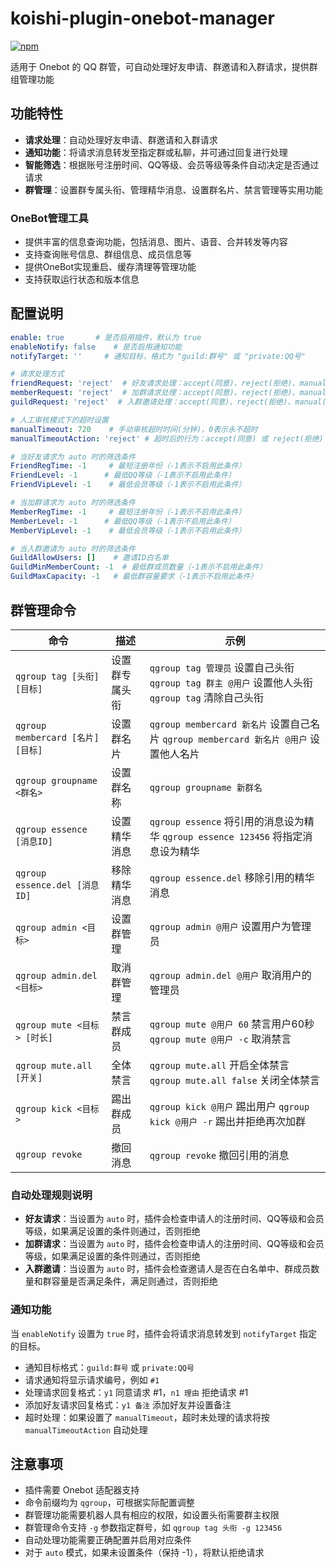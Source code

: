 # koishi-plugin-onebot-manager

[![npm](https://img.shields.io/npm/v/koishi-plugin-onebot-manager?style=flat-square)](https://www.npmjs.com/package/koishi-plugin-onebot-manager)

适用于 Onebot 的 QQ 群管，可自动处理好友申请、群邀请和入群请求，提供群组管理功能

## 功能特性

- **请求处理**：自动处理好友申请、群邀请和入群请求
- **通知功能**：将请求消息转发至指定群或私聊，并可通过回复进行处理
- **智能筛选**：根据账号注册时间、QQ等级、会员等级等条件自动决定是否通过请求
- **群管理**：设置群专属头衔、管理精华消息、设置群名片、禁言管理等实用功能

### OneBot管理工具

- 提供丰富的信息查询功能，包括消息、图片、语音、合并转发等内容
- 支持查询账号信息、群组信息、成员信息等
- 提供OneBot实现重启、缓存清理等管理功能
- 支持获取运行状态和版本信息

## 配置说明

```yaml
enable: true       # 是否启用插件，默认为 true
enableNotify: false    # 是否启用通知功能
notifyTarget: ''     # 通知目标，格式为 "guild:群号" 或 "private:QQ号"

# 请求处理方式
friendRequest: 'reject'  # 好友请求处理：accept(同意)、reject(拒绝)、manual(手动)、auto(智能)
memberRequest: 'reject'  # 加群请求处理：accept(同意)、reject(拒绝)、manual(手动)、auto(智能)
guildRequest: 'reject'  # 入群邀请处理：accept(同意)、reject(拒绝)、manual(手动)、auto(智能)

# 人工审核模式下的超时设置
manualTimeout: 720    # 手动审核超时时间(分钟)，0表示永不超时
manualTimeoutAction: 'reject' # 超时后的行为：accept(同意) 或 reject(拒绝)

# 当好友请求为 auto 时的筛选条件
FriendRegTime: -1     # 最短注册年份（-1表示不启用此条件）
FriendLevel: -1      # 最低QQ等级（-1表示不启用此条件）
FriendVipLevel: -1    # 最低会员等级（-1表示不启用此条件）

# 当加群请求为 auto 时的筛选条件
MemberRegTime: -1     # 最短注册年份（-1表示不启用此条件）
MemberLevel: -1      # 最低QQ等级（-1表示不启用此条件）
MemberVipLevel: -1    # 最低会员等级（-1表示不启用此条件）

# 当入群邀请为 auto 时的筛选条件
GuildAllowUsers: []    # 邀请ID白名单
GuildMinMemberCount: -1  # 最低群成员数量（-1表示不启用此条件）
GuildMaxCapacity: -1   # 最低群容量要求（-1表示不启用此条件）
```

## 群管理命令

| 命令 | 描述 | 示例 |
|------|------|------|
| `qgroup tag [头衔] [目标]` | 设置群专属头衔 | `qgroup tag 管理员` 设置自己头衔 `qgroup tag 群主 @用户` 设置他人头衔 `qgroup tag` 清除自己头衔 |
| `qgroup membercard [名片] [目标]` | 设置群名片 | `qgroup membercard 新名片` 设置自己名片 `qgroup membercard 新名片 @用户` 设置他人名片 |
| `qgroup groupname <群名>` | 设置群名称 | `qgroup groupname 新群名` |
| `qgroup essence [消息ID]` | 设置精华消息 | `qgroup essence` 将引用的消息设为精华 `qgroup essence 123456` 将指定消息设为精华 |
| `qgroup essence.del [消息ID]` | 移除精华消息 | `qgroup essence.del` 移除引用的精华消息 |
| `qgroup admin <目标>` | 设置群管理 | `qgroup admin @用户` 设置用户为管理员 |
| `qgroup admin.del <目标>` | 取消群管理 | `qgroup admin.del @用户` 取消用户的管理员 |
| `qgroup mute <目标> [时长]` | 禁言群成员 | `qgroup mute @用户 60` 禁言用户60秒 `qgroup mute @用户 -c` 取消禁言 |
| `qgroup mute.all [开关]` | 全体禁言 | `qgroup mute.all` 开启全体禁言 `qgroup mute.all false` 关闭全体禁言 |
| `qgroup kick <目标>` | 踢出群成员 | `qgroup kick @用户` 踢出用户 `qgroup kick @用户 -r` 踢出并拒绝再次加群 |
| `qgroup revoke` | 撤回消息 | `qgroup revoke` 撤回引用的消息 |

### 自动处理规则说明

- **好友请求**：当设置为 `auto` 时，插件会检查申请人的注册时间、QQ等级和会员等级，如果满足设置的条件则通过，否则拒绝
- **加群请求**：当设置为 `auto` 时，插件会检查申请人的注册时间、QQ等级和会员等级，如果满足设置的条件则通过，否则拒绝
- **入群邀请**：当设置为 `auto` 时，插件会检查邀请人是否在白名单中、群成员数量和群容量是否满足条件，满足则通过，否则拒绝

### 通知功能

当 `enableNotify` 设置为 `true` 时，插件会将请求消息转发到 `notifyTarget` 指定的目标。

- 通知目标格式：`guild:群号` 或 `private:QQ号`
- 请求通知将显示请求编号，例如 `#1`
- 处理请求回复格式：`y1` 同意请求 #1，`n1 理由` 拒绝请求 #1
- 添加好友请求回复格式：`y1 备注` 添加好友并设置备注
- 超时处理：如果设置了 `manualTimeout`，超时未处理的请求将按 `manualTimeoutAction` 自动处理

## 注意事项

- 插件需要 Onebot 适配器支持
- 命令前缀均为 `qgroup`，可根据实际配置调整
- 群管理功能需要机器人具有相应的权限，如设置头衔需要群主权限
- 群管理命令支持 `-g` 参数指定群号，如 `qgroup tag 头衔 -g 123456`
- 自动处理功能需要正确配置并启用对应条件
- 对于 `auto` 模式，如果未设置条件（保持 -1），将默认拒绝请求

